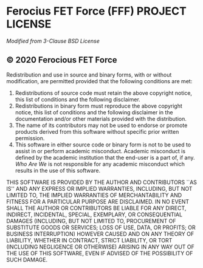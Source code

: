 # Ferocius FET Force (FFF) PROJECT LICENSE
*Modified from 3-Clause BSD License*

## © 2020 Ferocious FET Force

Redistribution and use in source and binary forms, with or without modification, are permitted provided that the following conditions are met:
1. Redistributions of source code must retain the above copyright notice, this list of conditions and the following disclaimer.
2. Redistributions in binary form must reproduce the above copyright notice, this list of conditions and the following disclaimer in the documentation and/or other materials provided with the distribution.
3. The name of its contributors may not be used to endorse or promote products derived from this software without specific prior written permission.
4. This software in either source code or binary form is not to be used to assist in or perform academic misconduct. Academic misconduct is defined by the academic institution that the end-user is a part of, if any. *Who Are We* is not responsible for any academic misconduct which results in the use of this software. 

THIS SOFTWARE IS PROVIDED BY THE AUTHOR AND CONTRIBUTORS ``AS IS'' AND ANY EXPRESS OR IMPLIED WARRANTIES, INCLUDING, BUT NOT LIMITED TO, THE IMPLIED WARRANTIES OF MERCHANTABILITY AND FITNESS FOR A PARTICULAR PURPOSE ARE DISCLAIMED. IN NO EVENT SHALL THE AUTHOR OR CONTRIBUTORS BE LIABLE FOR ANY DIRECT, INDIRECT, INCIDENTAL, SPECIAL, EXEMPLARY, OR CONSEQUENTIAL DAMAGES (INCLUDING, BUT NOT LIMITED TO, PROCUREMENT OF SUBSTITUTE GOODS OR SERVICES; LOSS OF USE, DATA, OR PROFITS; OR BUSINESS INTERRUPTION) HOWEVER CAUSED AND ON ANY THEORY OF LIABILITY, WHETHER IN CONTRACT, STRICT LIABILITY, OR TORT (INCLUDING NEGLIGENCE OR OTHERWISE) ARISING IN ANY WAY OUT OF THE USE OF THIS SOFTWARE, EVEN IF ADVISED OF THE POSSIBILITY OF SUCH DAMAGE.
